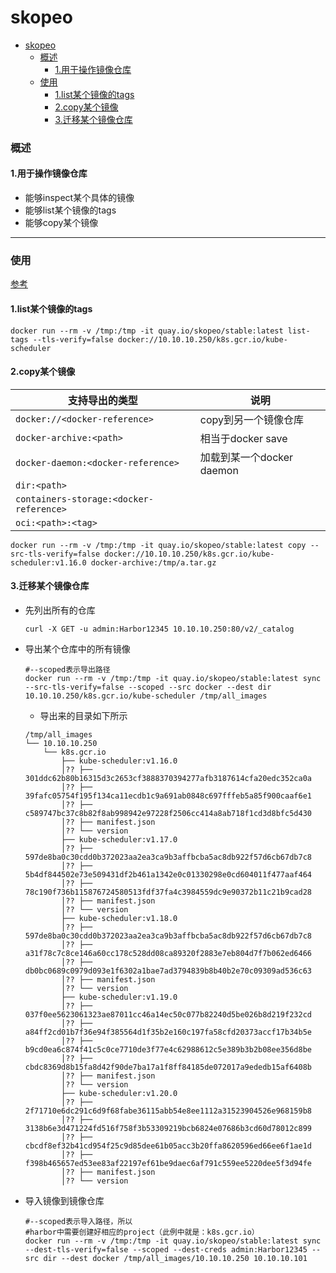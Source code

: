 # skopeo

<!-- @import "[TOC]" {cmd="toc" depthFrom=1 depthTo=6 orderedList=false} -->
<!-- code_chunk_output -->

- [skopeo](#skopeo)
    - [概述](#概述)
      - [1.用于操作镜像仓库](#1用于操作镜像仓库)
    - [使用](#使用)
      - [1.list某个镜像的tags](#1list某个镜像的tags)
      - [2.copy某个镜像](#2copy某个镜像)
      - [3.迁移某个镜像仓库](#3迁移某个镜像仓库)

<!-- /code_chunk_output -->

### 概述

#### 1.用于操作镜像仓库
* 能够inspect某个具体的镜像
* 能够list某个镜像的tags
* 能够copy某个镜像

***

### 使用

[参考](https://github.com/containers/skopeo)

#### 1.list某个镜像的tags
```shell
docker run --rm -v /tmp:/tmp -it quay.io/skopeo/stable:latest list-tags --tls-verify=false docker://10.10.10.250/k8s.gcr.io/kube-scheduler
```

#### 2.copy某个镜像
|支持导出的类型|说明|
|-|-|
|`docker://<docker-reference>`|copy到另一个镜像仓库|
|`docker-archive:<path>`|相当于docker save|
|`docker-daemon:<docker-reference>`|加载到某一个docker daemon|
|`dir:<path>`||
|`containers-storage:<docker-reference>`||
|`oci:<path>:<tag>`||

```shell
docker run --rm -v /tmp:/tmp -it quay.io/skopeo/stable:latest copy --src-tls-verify=false docker://10.10.10.250/k8s.gcr.io/kube-scheduler:v1.16.0 docker-archive:/tmp/a.tar.gz
```

#### 3.迁移某个镜像仓库

* 先列出所有的仓库
  ```shell
  curl -X GET -u admin:Harbor12345 10.10.10.250:80/v2/_catalog
  ```

* 导出某个仓库中的所有镜像
  ```shell
  #--scoped表示导出路径
  docker run --rm -v /tmp:/tmp -it quay.io/skopeo/stable:latest sync --src-tls-verify=false --scoped --src docker --dest dir 10.10.10.250/k8s.gcr.io/kube-scheduler /tmp/all_images
  ```
  * 导出来的目录如下所示
  ```shell
  /tmp/all_images
  └── 10.10.10.250
      └── k8s.gcr.io
          ├── kube-scheduler:v1.16.0
          │?? ├── 301ddc62b80b16315d3c2653cf3888370394277afb3187614cfa20edc352ca0a
          │?? ├── 39fafc05754f195f134ca11ecdb1c9a691ab0848c697fffeb5a85f900caaf6e1
          │?? ├── c589747bc37c8b82f8ab998942e97228f2506cc414a8ab718f1cd3d8bfc5d430
          │?? ├── manifest.json
          │?? └── version
          ├── kube-scheduler:v1.17.0
          │?? ├── 597de8ba0c30cdd0b372023aa2ea3ca9b3affbcba5ac8db922f57d6cb67db7c8
          │?? ├── 5b4df844502e73e509431df2b461a1342e0c01330298e0cd604011f477aaf464
          │?? ├── 78c190f736b115876724580513fdf37fa4c3984559dc9e90372b11c21b9cad28
          │?? ├── manifest.json
          │?? └── version
          ├── kube-scheduler:v1.18.0
          │?? ├── 597de8ba0c30cdd0b372023aa2ea3ca9b3affbcba5ac8db922f57d6cb67db7c8
          │?? ├── a31f78c7c8ce146a60cc178c528dd08ca89320f2883e7eb804d7f7b062ed6466
          │?? ├── db0bc0689c0979d093e1f6302a1bae7ad3794839b8b40b2e70c09309ad536c63
          │?? ├── manifest.json
          │?? └── version
          ├── kube-scheduler:v1.19.0
          │?? ├── 037f0ee5623061323ae87011cc46a14ec50c077b82240d5be026b8d219f232cd
          │?? ├── a84ff2cd01b7f36e94f385564d1f35b2e160c197fa58cfd20373accf17b34b5e
          │?? ├── b9cd0ea6c874f41c5c0ce7710de3f77e4c62988612c5e389b3b2b08ee356d8be
          │?? ├── cbdc8369d8b15fa8d42f90de7ba17a1f8ff84185de072017a9ededb15af6408b
          │?? ├── manifest.json
          │?? └── version
          ├── kube-scheduler:v1.20.0
          │?? ├── 2f71710e6dc291c6d9f68fabe36115abb54e8ee1112a31523904526e968159b8
          │?? ├── 3138b6e3d471224fd516f758f3b53309219bcb6824e07686b3cd60d78012c899
          │?? ├── cbcdf8ef32b41cd954f25c9d85dee61b05acc3b20ffa8620596ed66ee6f1ae1d
          │?? ├── f398b465657ed53ee83af22197ef61be9daec6af791c559ee5220dee5f3d94fe
          │?? ├── manifest.json
          │?? └── version
  ```

* 导入镜像到镜像仓库
  ```shell
  #--scoped表示导入路径，所以
  #harbor中需要创建好相应的project（此例中就是：k8s.gcr.io）
  docker run --rm -v /tmp:/tmp -it quay.io/skopeo/stable:latest sync --dest-tls-verify=false --scoped --dest-creds admin:Harbor12345 --src dir --dest docker /tmp/all_images/10.10.10.250 10.10.10.101
  ```
